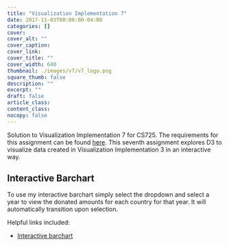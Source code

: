 ```yaml
---
title: "Visualization Implementation 7"
date: 2017-11-03T00:00:00-04:00
categories: []
cover:
cover_alt: ""
cover_caption:
cover_link:
cover_title: ""
cover_width: 640
thumbnail: ./images/v7/v7_logo.png
square_thumb: false
description: ""
excerpt: ""
draft: false
article_class:
content_class:
nocopy: false
---
```

Solution to Visualization Implementation 7 for CS725. The requirements for this
assignment can be found [here](http://www.cs.odu.edu/~mweigle/CS725-F17/VI7).
This seventh assignment explores D3 to visualize data created in Visualization Implementation 3 in an interactive way.

<!--more-->

<link rel="stylesheet" type="text/css" href="../../../styles/home.css">
<style>
.rectangle {
	fill: steelblue;
}
.rectangle:hover {
	fill: orange;
}
.axis {
  font: 10px sans-serif;
}

.axis path,
.axis line {
  fill: none;
  stroke: #000;
  shape-rendering: crispEdges;
}
.bar{
  fill: steelblue;
}
.line {
  fill: none;
  stroke: steelblue;
  stroke-width: 2px;
}
</style>

## Interactive Barchart

To use my interactive barchart simply select the dropdown and select a year to view the donated amounts for each country for that year.
It will automatically transition upon selection.

<div id="drop" align=center></div>
<div id="barchart"></div>

Helpful links included:

- [Interactive barchart](http://bl.ocks.org/jonahwilliams/2f16643b999ada7b1909)


<!-- Scripts -->
<script src="../../../scripts/d3.v4.min.js"></script>
<script src="../../../scripts/v7/barchart.js"></script>
